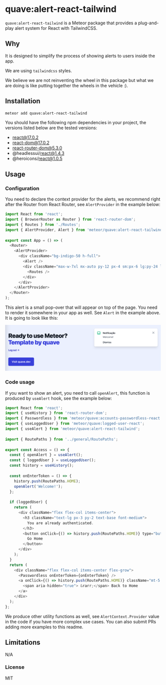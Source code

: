# quave:alert-react-tailwind

`quave:alert-react-tailwind` is a Meteor package that provides a plug-and-play alert system for React with TailwindCSS.

## Why

It is designed to simplify the process of showing alerts to users inside the app.

We are using `tailwindcss` styles.

We believe we are not reinventing the wheel in this package but what we are doing is like putting together the wheels in the vehicle :).

## Installation

```sh
meteor add quave:alert-react-tailwind
```

You should have the following npm dependencies in your project, the versions listed below are the tested versions:

- react@17.0.2
- react-dom@17.0.2
- react-router-dom@5.3.0
- @headlessui/react@1.4.3
- @heroicons/react@1.0.5

## Usage

### Configuration

You need to declare the context provider for the alerts, we recommend right after the Router from React Router, see `AlertProvider` in the example below:

```js
import React from 'react';
import { BrowserRouter as Router } from 'react-router-dom';
import { Routes } from './Routes';
import { AlertProvider, Alert } from 'meteor/quave:alert-react-tailwind';

export const App = () => (
  <Router>
    <AlertProvider>
      <div className="bg-indigo-50 h-full">
        <Alert />
        <div className="max-w-7xl mx-auto py-12 px-4 sm:px-6 lg:py-24 lg:px-8 lg:flex lg:items-center lg:justify-between">
          <Routes />
        </div>
      </div>
    </AlertProvider>
  </Router>
);
```

This alert is a small pop-over that will appear on top of the page. You need to render it somewhere in your app as well. See `Alert` in the example above. It is going to look like this:

![Notification Sample](notification-sample.png)

### Code usage

If you want to show an alert, you need to call `openAlert`, this function is produced by `useAlert` hook, see the example below:

```javascript
import React from 'react';
import { useHistory } from 'react-router-dom';
import { Passwordless } from 'meteor/quave:accounts-passwordless-react';
import { useLoggedUser } from 'meteor/quave:logged-user-react';
import { useAlert } from 'meteor/quave:alert-react-tailwind';

import { RoutePaths } from '../general/RoutePaths';

export const Access = () => {
  const { openAlert } = useAlert();
  const { loggedUser } = useLoggedUser();
  const history = useHistory();

  const onEnterToken = () => {
    history.push(RoutePaths.HOME);
    openAlert('Welcome!');
  };

  if (loggedUser) {
    return (
      <div className="flex flex-col items-center">
        <h3 className="text-lg px-3 py-2 text-base font-medium">
          You are already authenticated.
        </h3>
        <button onClick={() => history.push(RoutePaths.HOME)} type="button">
          Go Home
        </button>
      </div>
    );
  }
  return (
    <div className="flex flex-col items-center flex-grow">
      <Passwordless onEnterToken={onEnterToken} />
      <a onClick={() => history.push(RoutePaths.HOME)} className="mt-5 text-base font-medium text-indigo-700 hover:text-indigo-600 cursor-pointer">
        <span aria-hidden="true"> &rarr;</span> Back to Home
      </a>
    </div>
  );
};
```

We produce other utility functions as well, see `AlertContext.Provider` value in the code if you have more complex use cases. You can also submit PRs adding more examples to this readme.

## Limitations

N/A

### License

MIT


